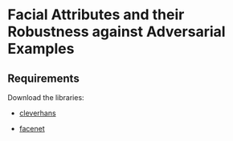 # Facial Attributes and their Robustness against Adversarial Examples

## Requirements

Download the libraries:

- [cleverhans](https://github.com/tensorflow/cleverhans)

- [facenet](https://github.com/davidsandberg/facenet)
